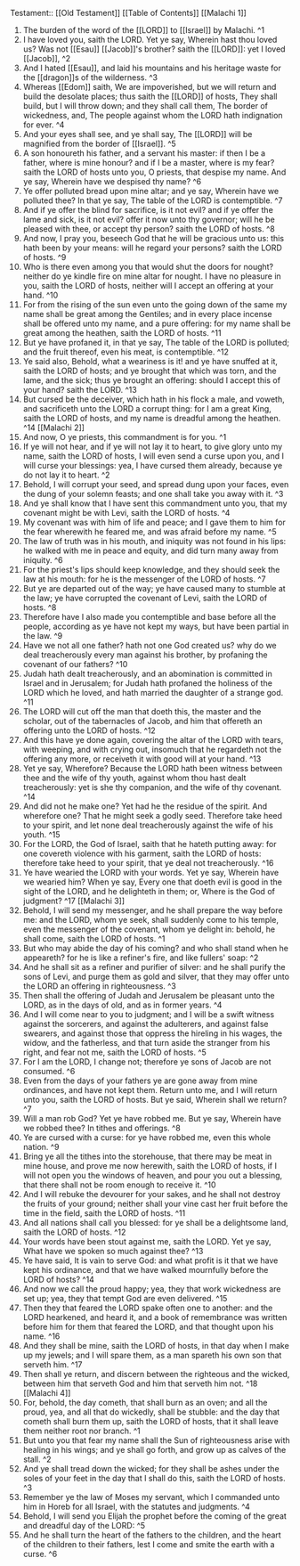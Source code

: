  Testament:: [[Old Testament]]
 [[Table of Contents]]
 [[Malachi 1]]
 1. The burden of the word of the [[LORD]] to [[Israel]] by Malachi. ^1
 2. I have loved you, saith the LORD. Yet ye say, Wherein hast thou loved us? Was not [[Esau]] [[Jacob]]'s brother? saith the [[LORD]]: yet I loved [[Jacob]], ^2
 3. And I hated [[Esau]], and laid his mountains and his heritage waste for the [[dragon]]s of the wilderness. ^3
 4. Whereas [[Edom]] saith, We are impoverished, but we will return and build the desolate places; thus saith the [[LORD]] of hosts, They shall build, but I will throw down; and they shall call them, The border of wickedness, and, The people against whom the LORD hath indignation for ever. ^4
 5. And your eyes shall see, and ye shall say, The [[LORD]] will be magnified from the border of [[Israel]]. ^5
 6. A son honoureth his father, and a servant his master: if then I be a father, where is mine honour? and if I be a master, where is my fear? saith the LORD of hosts unto you, O priests, that despise my name. And ye say, Wherein have we despised thy name? ^6
 7. Ye offer polluted bread upon mine altar; and ye say, Wherein have we polluted thee? In that ye say, The table of the LORD is contemptible. ^7
 8. And if ye offer the blind for sacrifice, is it not evil? and if ye offer the lame and sick, is it not evil? offer it now unto thy governor; will he be pleased with thee, or accept thy person? saith the LORD of hosts. ^8
 9. And now, I pray you, beseech God that he will be gracious unto us: this hath been by your means: will he regard your persons? saith the LORD of hosts. ^9
 10. Who is there even among you that would shut the doors for nought? neither do ye kindle fire on mine altar for nought. I have no pleasure in you, saith the LORD of hosts, neither will I accept an offering at your hand. ^10
 11. For from the rising of the sun even unto the going down of the same my name shall be great among the Gentiles; and in every place incense shall be offered unto my name, and a pure offering: for my name shall be great among the heathen, saith the LORD of hosts. ^11
 12. But ye have profaned it, in that ye say, The table of the LORD is polluted; and the fruit thereof, even his meat, is contemptible. ^12
 13. Ye said also, Behold, what a weariness is it! and ye have snuffed at it, saith the LORD of hosts; and ye brought that which was torn, and the lame, and the sick; thus ye brought an offering: should I accept this of your hand? saith the LORD. ^13
 14. But cursed be the deceiver, which hath in his flock a male, and voweth, and sacrificeth unto the LORD a corrupt thing: for I am a great King, saith the LORD of hosts, and my name is dreadful among the heathen. ^14
 [[Malachi 2]]
 1. And now, O ye priests, this commandment is for you. ^1
 2. If ye will not hear, and if ye will not lay it to heart, to give glory unto my name, saith the LORD of hosts, I will even send a curse upon you, and I will curse your blessings: yea, I have cursed them already, because ye do not lay it to heart. ^2
 3. Behold, I will corrupt your seed, and spread dung upon your faces, even the dung of your solemn feasts; and one shall take you away with it. ^3
 4. And ye shall know that I have sent this commandment unto you, that my covenant might be with Levi, saith the LORD of hosts. ^4
 5. My covenant was with him of life and peace; and I gave them to him for the fear wherewith he feared me, and was afraid before my name. ^5
 6. The law of truth was in his mouth, and iniquity was not found in his lips: he walked with me in peace and equity, and did turn many away from iniquity. ^6
 7. For the priest's lips should keep knowledge, and they should seek the law at his mouth: for he is the messenger of the LORD of hosts. ^7
 8. But ye are departed out of the way; ye have caused many to stumble at the law; ye have corrupted the covenant of Levi, saith the LORD of hosts. ^8
 9. Therefore have I also made you contemptible and base before all the people, according as ye have not kept my ways, but have been partial in the law. ^9
 10. Have we not all one father? hath not one God created us? why do we deal treacherously every man against his brother, by profaning the covenant of our fathers? ^10
 11. Judah hath dealt treacherously, and an abomination is committed in Israel and in Jerusalem; for Judah hath profaned the holiness of the LORD which he loved, and hath married the daughter of a strange god. ^11
 12. The LORD will cut off the man that doeth this, the master and the scholar, out of the tabernacles of Jacob, and him that offereth an offering unto the LORD of hosts. ^12
 13. And this have ye done again, covering the altar of the LORD with tears, with weeping, and with crying out, insomuch that he regardeth not the offering any more, or receiveth it with good will at your hand. ^13
 14. Yet ye say, Wherefore? Because the LORD hath been witness between thee and the wife of thy youth, against whom thou hast dealt treacherously: yet is she thy companion, and the wife of thy covenant. ^14
 15. And did not he make one? Yet had he the residue of the spirit. And wherefore one? That he might seek a godly seed. Therefore take heed to your spirit, and let none deal treacherously against the wife of his youth. ^15
 16. For the LORD, the God of Israel, saith that he hateth putting away: for one covereth violence with his garment, saith the LORD of hosts: therefore take heed to your spirit, that ye deal not treacherously. ^16
 17. Ye have wearied the LORD with your words. Yet ye say, Wherein have we wearied him? When ye say, Every one that doeth evil is good in the sight of the LORD, and he delighteth in them; or, Where is the God of judgment? ^17
 [[Malachi 3]]
 1. Behold, I will send my messenger, and he shall prepare the way before me: and the LORD, whom ye seek, shall suddenly come to his temple, even the messenger of the covenant, whom ye delight in: behold, he shall come, saith the LORD of hosts. ^1
 2. But who may abide the day of his coming? and who shall stand when he appeareth? for he is like a refiner's fire, and like fullers' soap: ^2
 3. And he shall sit as a refiner and purifier of silver: and he shall purify the sons of Levi, and purge them as gold and silver, that they may offer unto the LORD an offering in righteousness. ^3
 4. Then shall the offering of Judah and Jerusalem be pleasant unto the LORD, as in the days of old, and as in former years. ^4
 5. And I will come near to you to judgment; and I will be a swift witness against the sorcerers, and against the adulterers, and against false swearers, and against those that oppress the hireling in his wages, the widow, and the fatherless, and that turn aside the stranger from his right, and fear not me, saith the LORD of hosts. ^5
 6. For I am the LORD, I change not; therefore ye sons of Jacob are not consumed. ^6
 7. Even from the days of your fathers ye are gone away from mine ordinances, and have not kept them. Return unto me, and I will return unto you, saith the LORD of hosts. But ye said, Wherein shall we return? ^7
 8. Will a man rob God? Yet ye have robbed me. But ye say, Wherein have we robbed thee? In tithes and offerings. ^8
 9. Ye are cursed with a curse: for ye have robbed me, even this whole nation. ^9
 10. Bring ye all the tithes into the storehouse, that there may be meat in mine house, and prove me now herewith, saith the LORD of hosts, if I will not open you the windows of heaven, and pour you out a blessing, that there shall not be room enough to receive it. ^10
 11. And I will rebuke the devourer for your sakes, and he shall not destroy the fruits of your ground; neither shall your vine cast her fruit before the time in the field, saith the LORD of hosts. ^11
 12. And all nations shall call you blessed: for ye shall be a delightsome land, saith the LORD of hosts. ^12
 13. Your words have been stout against me, saith the LORD. Yet ye say, What have we spoken so much against thee? ^13
 14. Ye have said, It is vain to serve God: and what profit is it that we have kept his ordinance, and that we have walked mournfully before the LORD of hosts? ^14
 15. And now we call the proud happy; yea, they that work wickedness are set up; yea, they that tempt God are even delivered. ^15
 16. Then they that feared the LORD spake often one to another: and the LORD hearkened, and heard it, and a book of remembrance was written before him for them that feared the LORD, and that thought upon his name. ^16
 17. And they shall be mine, saith the LORD of hosts, in that day when I make up my jewels; and I will spare them, as a man spareth his own son that serveth him. ^17
 18. Then shall ye return, and discern between the righteous and the wicked, between him that serveth God and him that serveth him not. ^18
 [[Malachi 4]]
 1. For, behold, the day cometh, that shall burn as an oven; and all the proud, yea, and all that do wickedly, shall be stubble: and the day that cometh shall burn them up, saith the LORD of hosts, that it shall leave them neither root nor branch. ^1
 2. But unto you that fear my name shall the Sun of righteousness arise with healing in his wings; and ye shall go forth, and grow up as calves of the stall. ^2
 3. And ye shall tread down the wicked; for they shall be ashes under the soles of your feet in the day that I shall do this, saith the LORD of hosts. ^3
 4. Remember ye the law of Moses my servant, which I commanded unto him in Horeb for all Israel, with the statutes and judgments. ^4
 5. Behold, I will send you Elijah the prophet before the coming of the great and dreadful day of the LORD: ^5
 6. And he shall turn the heart of the fathers to the children, and the heart of the children to their fathers, lest I come and smite the earth with a curse. ^6
